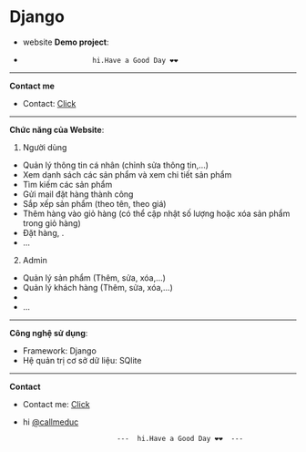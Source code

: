 # Django
- website 
**Demo project**:
- 
                       hi.Have a Good Day ❤❤
---
**Contact me**
* Contact:  [Click](https://github.com/callmeduc)
---
**Chức năng của Website**:
1. Người dùng
  - Quản lý thông tin cá nhân (chỉnh sửa thông tin,...)
  - Xem danh sách các sản phẩm và xem chi tiết sản phẩm 
  - Tìm kiếm các sản phẩm
  - Gửi mail đặt hàng thành công
  - Sắp xếp sản phẩm (theo tên, theo giá)
  - Thêm hàng vào giỏ hàng (có thể cập nhật số lượng hoặc xóa sản phẩm trong giỏ hàng)
  - Đặt hàng, . 
  - ...
2. Admin
  - Quản lý sản phẩm (Thêm, sửa, xóa,...)
  - Quản lý khách hàng (Thêm, sửa, xóa,...) 
  - 
  - ...
---
**Công nghệ sử dụng**:
  - Framework: Django
  - Hệ quản trị cơ sở dữ liệu: SQlite

---
**Contact**
* Contact me:  [Click](https://github.com/callmeduc)

- hi [@callmeduc](https://github.com/callmeduc)

                             ---  hi.Have a Good Day ❤❤  ---

